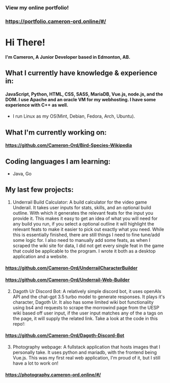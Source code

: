 ### View my online portfolio!
### https://portfolio.cameron-ord.online/#/

# Hi There!
#### I'm Cameron, A Junior Developer based in Edmonton, AB.

## What I currently have knowledge & experience in: 
#### JavaScript, Python, HTML, CSS, SASS, MariaDB, Vue.js, node.js, and the DOM. I use Apache and an oracle VM for my webhosting. I have some experience with C++ as well.

* I run Linux as my OS(Mint, Debian, Fedora, Arch, Ubuntu).

## What I'm currently working on:
#### https://github.com/Cameron-Ord/Bird-Species-Wikipedia
  
## Coding languages I am learning:

* Java, Go  

## My last few projects:

1. Underrail Build Calculator: A build calculator for the video game Underail. It takes user inputs for stats, skills, and an optional build outline. With which it generates the relevant feats for the input you provide it. This makes it easy to get an idea of what you will need for any build you run, if you select a optional outline it will highlight the relevant feats to make it easier to pick out exactly what you need. While this is essentially finished, there are still things I need to fine tune/add some logic for. I also need to manually add some feats, as when I scraped the wiki site for data, I did not get every single feat in the game that could be applicable to the program. I wrote it both as a desktop application and a website.
 
#### https://github.com/Cameron-Ord/UnderrailCharacterBuilder
#### https://github.com/Cameron-Ord/Underrail-Web-Builder

2. Dagoth Ur Discord Bot: A relatively simple discord bot, it uses openAIs API and the chat-gpt 3.5 turbo model to generate responses. It plays it's character, Dagoth Ur. It also has some limited wiki bot functionality using bs4 and requests to scrape the morrowind page from the UESP wiki based off user input, if the user input matches any of the a tags on the page, it will supply the related link. Take a look at the code in this repo!:

#### https://github.com/Cameron-Ord/Dagoth-Discord-Bot

3. Photography webpage: A fullstack application that hosts images that I personally take. It uses python and mariadb, with the frontend being Vue.js. This was my first real web application, I'm proud of it, but I still have a lot to work on! 

#### https://photography.cameron-ord.online/#/

